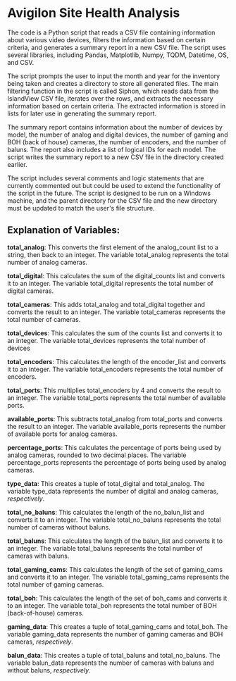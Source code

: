 
# Avigilon Site Health Analysis 

The code is a Python script that reads a CSV file containing information about various video devices, filters the information based on certain criteria, and generates a summary report in a new CSV file. The script uses several libraries, including Pandas, Matplotlib, Numpy, TQDM, Datetime, OS, and CSV.

The script prompts the user to input the month and year for the inventory being taken and creates a directory to store all generated files. The main filtering function in the script is called Siphon, which reads data from the IslandView CSV file, iterates over the rows, and extracts the necessary information based on certain criteria. The extracted information is stored in lists for later use in generating the summary report.

The summary report contains information about the number of devices by model, the number of analog and digital devices, the number of gaming and BOH (back of house) cameras, the number of encoders, and the number of baluns. The report also includes a list of logical IDs for each model. The script writes the summary report to a new CSV file in the directory created earlier.

The script includes several comments and logic statements that are currently commented out but could be used to extend the functionality of the script in the future. The script is designed to be run on a Windows machine, and the parent directory for the CSV file and the new directory must be updated to match the user's file structure.



## Explanation of Variables:

**total_analog**: This converts the first element of the analog_count list to a string, then back to an integer. The variable total_analog represents the total number of analog cameras.

**total_digital**: This calculates the sum of the digital_counts list and converts it to an integer. The variable total_digital represents the total number of digital cameras.

**total_cameras**: This adds total_analog and total_digital together and converts the result to an integer. The variable total_cameras represents the total number of cameras.

**total_devices**: This calculates the sum of the counts list and converts it to an integer. The variable total_devices represents the total number of devices

**total_encoders**: This calculates the length of the encoder_list and converts it to an integer. The variable total_encoders represents the total number of encoders.

**total_ports**: This multiplies total_encoders by 4 and converts the result to an integer. The variable total_ports represents the total number of available ports.

**available_ports**: This subtracts total_analog from total_ports and converts the result to an integer. The variable available_ports represents the number of available ports for analog cameras.

**percentage_ports**: This calculates the percentage of ports being used by analog cameras, rounded to two decimal places. The variable percentage_ports represents the percentage of ports being used by analog cameras.

**type_data**: This creates a tuple of total_digital and total_analog. The variable type_data represents the number of digital and analog cameras, _respectively_.

**total_no_baluns**: This calculates the length of the no_balun_list and converts it to an integer. The variable total_no_baluns represents the total number of cameras without baluns.

**total_baluns**: This calculates the length of the balun_list and converts it to an integer. The variable total_baluns represents the total number of cameras with baluns.

**total_gaming_cams**: This calculates the length of the set of gaming_cams and converts it to an integer. The variable total_gaming_cams represents the total number of gaming cameras.

**total_boh**: This calculates the length of the set of boh_cams and converts it to an integer. The variable total_boh represents the total number of BOH (back-of-house) cameras.

**gaming_data**: This creates a tuple of total_gaming_cams and total_boh. The variable gaming_data represents the number of gaming cameras and BOH cameras, _respectively_.

**balun_data**: This creates a tuple of total_baluns and total_no_baluns. The variable balun_data represents the number of cameras with baluns and without baluns, _respectively_.